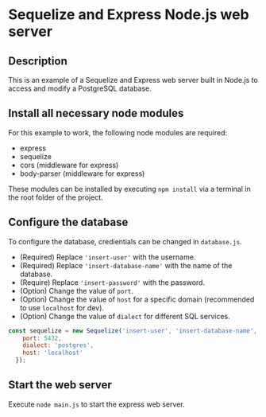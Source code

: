 # Sequelize and Express Node.js web server

## Description
This is an example of a Sequelize and Express web server built in Node.js to access and modify a PostgreSQL database.

## Install all necessary node modules
For this example to work, the following node modules are required:
 - express
 - sequelize
 - cors (middleware for express)
 - body-parser (middleware for express)

These modules can be installed by executing ```npm install``` via a terminal in the root folder of the project.

## Configure the database
To configure the database, credientials can be changed in ```database.js```.
- (Required) Replace ```'insert-user'``` with the username.
- (Required) Replace ```'insert-database-name'``` with the name of the database.
- (Require) Replace ```'insert-password'``` with the password.
- (Option) Change the value of ```port```.
- (Option) Change the value of ```host``` for a specific domain (recommended to use ```localhost``` for dev).
- (Option) Change the value of ```dialect``` for different SQL services.

```javascript
const sequelize = new Sequelize('insert-user', 'insert-database-name', 'insert-password', {
    port: 5432,
    dialect: 'postgres',
    host: 'localhost'
  });
```

## Start the web server
Execute ```node main.js``` to start the express web server.
